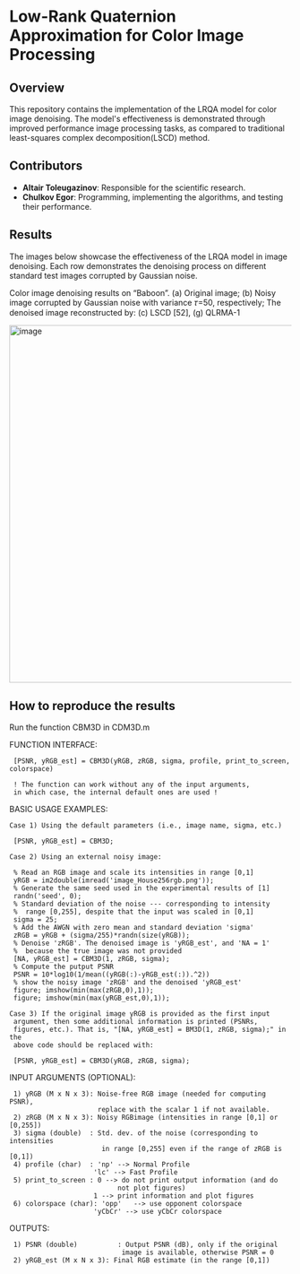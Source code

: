 # Low-Rank Quaternion Approximation for Color Image Processing

## Overview
This repository contains the implementation of the LRQA model for color image denoising. The model's effectiveness is demonstrated through improved performance image processing tasks, as compared to traditional least-squares complex decomposition(LSCD) method.

## Contributors
- **Altair Toleugazinov**: Responsible for the scientific research.
- **Chulkov Egor**: Programming, implementing the algorithms, and testing their performance.

## Results
The images below showcase the effectiveness of the LRQA model in image denoising. Each row demonstrates the denoising process on different standard test images corrupted by Gaussian noise.

Color image denoising results on “Baboon”. (a) Original image; (b) Noisy image corrupted by Gaussian noise with variance 𝜏=50, respectively; The denoised image reconstructed by: (c) LSCD [52], (g) QLRMA-1

<img width="638" alt="image" src="https://github.com/egor-ciu/lrqa-nla-project/assets/120116723/44e94cce-7724-4839-a39e-f74ee2c258b1">

## How to reproduce the results
Run the function CBM3D in CDM3D.m

FUNCTION INTERFACE:

     [PSNR, yRGB_est] = CBM3D(yRGB, zRGB, sigma, profile, print_to_screen, colorspace)

     ! The function can work without any of the input arguments, 
     in which case, the internal default ones are used !

 BASIC USAGE EXAMPLES:

    Case 1) Using the default parameters (i.e., image name, sigma, etc.)

     [PSNR, yRGB_est] = CBM3D;

    Case 2) Using an external noisy image:

     % Read an RGB image and scale its intensities in range [0,1]
     yRGB = im2double(imread('image_House256rgb.png')); 
     % Generate the same seed used in the experimental results of [1]
     randn('seed', 0);
     % Standard deviation of the noise --- corresponding to intensity 
     %  range [0,255], despite that the input was scaled in [0,1]
     sigma = 25;
     % Add the AWGN with zero mean and standard deviation 'sigma'
     zRGB = yRGB + (sigma/255)*randn(size(yRGB));
     % Denoise 'zRGB'. The denoised image is 'yRGB_est', and 'NA = 1'  
     %  because the true image was not provided
     [NA, yRGB_est] = CBM3D(1, zRGB, sigma); 
     % Compute the putput PSNR
     PSNR = 10*log10(1/mean((yRGB(:)-yRGB_est(:)).^2))
     % show the noisy image 'zRGB' and the denoised 'yRGB_est'
     figure; imshow(min(max(zRGB,0),1));   
     figure; imshow(min(max(yRGB_est,0),1));

    Case 3) If the original image yRGB is provided as the first input 
     argument, then some additional information is printed (PSNRs, 
     figures, etc.). That is, "[NA, yRGB_est] = BM3D(1, zRGB, sigma);" in the
     above code should be replaced with:

     [PSNR, yRGB_est] = CBM3D(yRGB, zRGB, sigma);


 INPUT ARGUMENTS (OPTIONAL):
 
     1) yRGB (M x N x 3): Noise-free RGB image (needed for computing PSNR),
                          replace with the scalar 1 if not available.
     2) zRGB (M x N x 3): Noisy RGBimage (intensities in range [0,1] or [0,255])
     3) sigma (double)  : Std. dev. of the noise (corresponding to intensities
                           in range [0,255] even if the range of zRGB is [0,1])
     4) profile (char)  : 'np' --> Normal Profile 
                         'lc' --> Fast Profile
     5) print_to_screen : 0 --> do not print output information (and do 
                               not plot figures)
                         1 --> print information and plot figures
     6) colorspace (char): 'opp'   --> use opponent colorspace
                         'yCbCr' --> use yCbCr colorspace

 OUTPUTS:
 
     1) PSNR (double)          : Output PSNR (dB), only if the original 
                                image is available, otherwise PSNR = 0                                               
     2) yRGB_est (M x N x 3): Final RGB estimate (in the range [0,1])
